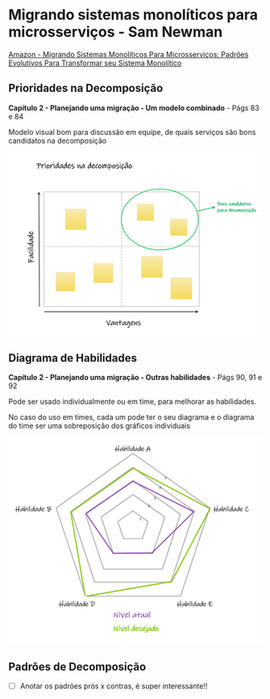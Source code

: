 # Migrando sistemas monolíticos para microsserviços - Sam Newman

[Amazon - Migrando Sistemas Monolíticos Para Microsserviços: Padrões Evolutivos Para Transformar seu Sistema Monolítico](https://www.amazon.com.br/Migrando-Sistemas-Monol%C3%ADticos-Para-Microsservi%C3%A7os/dp/6586057043/ref=asc_df_6586057043/?tag=googleshopp00-20&linkCode=df0&hvadid=379739109739&hvpos=&hvnetw=g&hvrand=2762358430000737873&hvpone=&hvptwo=&hvqmt=&hvdev=c&hvdvcmdl=&hvlocint=&hvlocphy=1001729&hvtargid=pla-902269880868&psc=1)

## Prioridades na Decomposição

**Capítulo 2 - Planejando uma migração - Um modelo combinado** - Págs 83 e 84

Modelo visual bom para discussão em equipe, de quais serviços são bons candidatos na decomposição

![](img/prioridades-decomposicao.png)


## Diagrama de Habilidades

**Capítulo 2 - Planejando uma migração - Outras habilidades** - Págs 90, 91 e 92

Pode ser usado individualmente ou em time, para melhorar as habilidades.

No caso do uso em times, cada um pode ter o seu diagrama e o diagrama do time ser uma sobreposição dos gráficos individuais

![](img/diagrama-habilidades.png)

## Padrões de Decomposição

- [ ] Anotar os padrões prós x contras, é super interessante!!